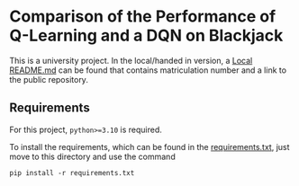 # Comparison of the Performance of Q-Learning and a DQN on Blackjack

This is a university project. In the local/handed in version, a [Local README.md](LocalREADME.md) can be found that contains matriculation number and a link to the public repository.

## Requirements

For this project, `python>=3.10` is required.

To install the requirements, which can be found in the [requirements.txt](requirements.txt), just move to this directory and use the command

```
pip install -r requirements.txt
```
